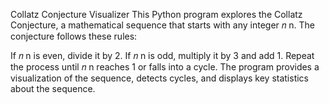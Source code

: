 Collatz Conjecture Visualizer
This Python program explores the Collatz Conjecture, a mathematical sequence that starts with any integer 
𝑛
n. The conjecture follows these rules:

If 
𝑛
n is even, divide it by 2.
If 
𝑛
n is odd, multiply it by 3 and add 1.
Repeat the process until 
𝑛
n reaches 1 or falls into a cycle.
The program provides a visualization of the sequence, detects cycles, and displays key statistics about the sequence.



